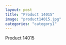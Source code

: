 ```yaml
---
layout: post
title: "Product 14015"
image: "product14015.jpg"
categories: "category1"
---
```

Product 14015
